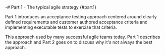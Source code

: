 -# Part 1 - The typical agile strategy {#part1}

Part 1 introduces an acceptance testing approach centered around clearly defined requirements and customer authored acceptance criteria and implementing executable tests to exercise that criteria.

This approach used by many successful agile teams today. Part 1 describes the approach and Part 2 goes on to discuss why it's not always the best approach.
